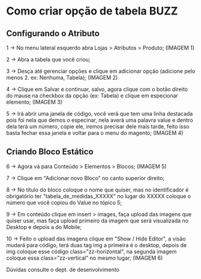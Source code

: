 # Como criar opção de tabela BUZZ

## Configurando o Atributo

1 -> No menu lateral esquerdo abra Lojas > Atributos > Produto;
(IMAGEM 1)

2 -> Abra a tabela que você criou;

3 -> Desça até gerenciar opções e clique em adicionar opção (adicione pelo menos 2. ex: Nenhuma, Tabela);
(IMAGEM 2)

4 -> Clique em Salvar e continuar, salvo, agora clique com o botão direito do mause na checkbox da opção (ex: Tabela) e clique em especionar elemento;
(IMAGEM 3)

5 -> Irá abrir uma janela de código, você verá que tem uma linha destacada pois foi nela que demos o especinar, nela averá uma palavra value e dentro dela terá um número, copie ele, iremos precisar dele mais tarde, feito isso basta fechar essa janela e voltar para o menu do magento;
(IMAGEM 4)

## Criando Bloco Estático

6 -> Agora vá para Conteúdo > Elementos > Blocos;
(IMAGEM 5)

7 -> Clique em "Adicionar novo Bloco" no canto superior direito;

8 -> No título do bloco coloque o nome que quiser, mas no identificador é obrigatório ter "tabela_de_medidas_XXXXX" no lugar do XXXXX coloque o número que você copiou do Value no tópico 5;

9 -> Em conteúdo clique em insert > images, faça upload das imagens que quiser usar, mas faça upload primeiro da imagem que será visualizada no Desktop e depois a do Mobile;

10 -> Feito o upload das imagens clique em "Show / Hide Editor", a visão mudará para código, terá duas tag img a primeira é o desktop, depois de img coloque esse código class="zz-horizontal", na segunda imagem coloque essa class="zz-vertical" no mesmo lugar;
(IMAGEM 6)


Dúvidas consulte o dept. de desenvolvimento